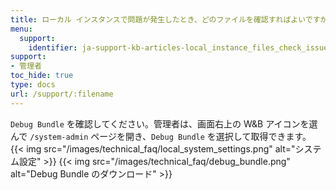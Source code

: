 ```yaml
---
title: ローカル インスタンスで問題が発生したとき、どのファイルを確認すればよいですか？
menu:
  support:
    identifier: ja-support-kb-articles-local_instance_files_check_issues
support:
- 管理者
toc_hide: true
type: docs
url: /support/:filename
---
```


`Debug Bundle` を確認してください。管理者は、画面右上の W&B アイコンを選んで `/system-admin` ページを開き、`Debug Bundle` を選択して取得できます。
{{< img src="/images/technical_faq/local_system_settings.png" alt="システム設定" >}}
{{< img src="/images/technical_faq/debug_bundle.png" alt="Debug Bundle のダウンロード" >}}